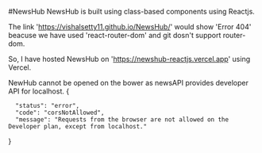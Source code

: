 #NewsHub
NewsHub is built using class-based components using Reactjs.

The link 'https://vishalsetty11.github.io/NewsHub/' would show 'Error 404' beacuse we have used 'react-router-dom' and git dosn't support router-dom.

So, I have hosted NewsHub on 'https://newshub-reactjs.vercel.app' using Vercel.

NewHub cannot be opened on the bower as newsAPI provides developer API for localhost.
{

      "status": "error",
      "code": "corsNotAllowed",
      "message": "Requests from the browser are not allowed on the Developer plan, except from localhost."

}
